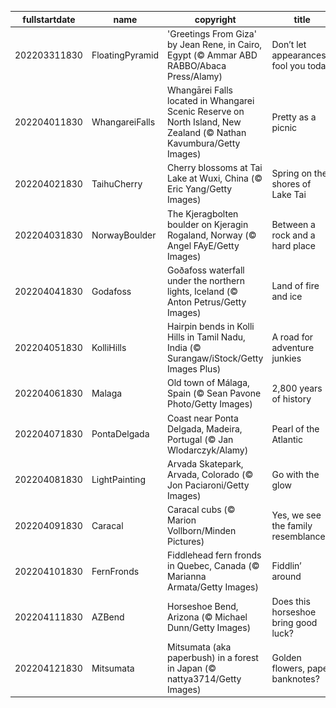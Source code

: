 |fullstartdate|name|copyright|title|image|
|--|--|--|--|--|
202203311830|FloatingPyramid|'Greetings From Giza' by Jean Rene, in Cairo, Egypt (© Ammar ABD RABBO/Abaca Press/Alamy)|Don’t let appearances fool you today|![](/en-IN/2022/04/202203311830FloatingPyramid.jpg)|
202204011830|WhangareiFalls|Whangārei Falls located in Whangarei Scenic Reserve on North Island, New Zealand (© Nathan Kavumbura/Getty Images)|Pretty as a picnic|![](/en-IN/2022/04/202204011830WhangareiFalls.jpg)|
202204021830|TaihuCherry|Cherry blossoms at Tai Lake at Wuxi, China (© Eric Yang/Getty Images)|Spring on the shores of Lake Tai|![](/en-IN/2022/04/202204021830TaihuCherry.jpg)|
202204031830|NorwayBoulder|The Kjeragbolten boulder on Kjeragin Rogaland, Norway (© Angel FAyE/Getty Images)|Between a rock and a hard place|![](/en-IN/2022/04/202204031830NorwayBoulder.jpg)|
202204041830|Godafoss|Goðafoss waterfall under the northern lights, Iceland (© Anton Petrus/Getty Images)|Land of fire and ice|![](/en-IN/2022/04/202204041830Godafoss.jpg)|
202204051830|KolliHills|Hairpin bends in Kolli Hills in Tamil Nadu, India (© Surangaw/iStock/Getty Images Plus)|A road for adventure junkies|![](/en-IN/2022/04/202204051830KolliHills.jpg)|
202204061830|Malaga|Old town of Málaga, Spain (© Sean Pavone Photo/Getty Images)|2,800 years of history|![](/en-IN/2022/04/202204061830Malaga.jpg)|
202204071830|PontaDelgada|Coast near Ponta Delgada, Madeira, Portugal (© Jan Wlodarczyk/Alamy)|Pearl of the Atlantic|![](/en-IN/2022/04/202204071830PontaDelgada.jpg)|
202204081830|LightPainting|Arvada Skatepark, Arvada, Colorado (© Jon Paciaroni/Getty Images)|Go with the glow|![](/en-IN/2022/04/202204081830LightPainting.jpg)|
202204091830|Caracal|Caracal cubs (© Marion Vollborn/Minden Pictures)|Yes, we see the family resemblance...|![](/en-IN/2022/04/202204091830Caracal.jpg)|
202204101830|FernFronds|Fiddlehead fern fronds in Quebec, Canada (© Marianna Armata/Getty Images)|Fiddlin’ around|![](/en-IN/2022/04/202204101830FernFronds.jpg)|
202204111830|AZBend|Horseshoe Bend, Arizona (© Michael Dunn/Getty Images)|Does this horseshoe bring good luck?|![](/en-IN/2022/04/202204111830AZBend.jpg)|
202204121830|Mitsumata|Mitsumata (aka paperbush) in a forest in Japan (© nattya3714/Getty Images)|Golden flowers, paper banknotes?|![](/en-IN/2022/04/202204121830Mitsumata.jpg)|
